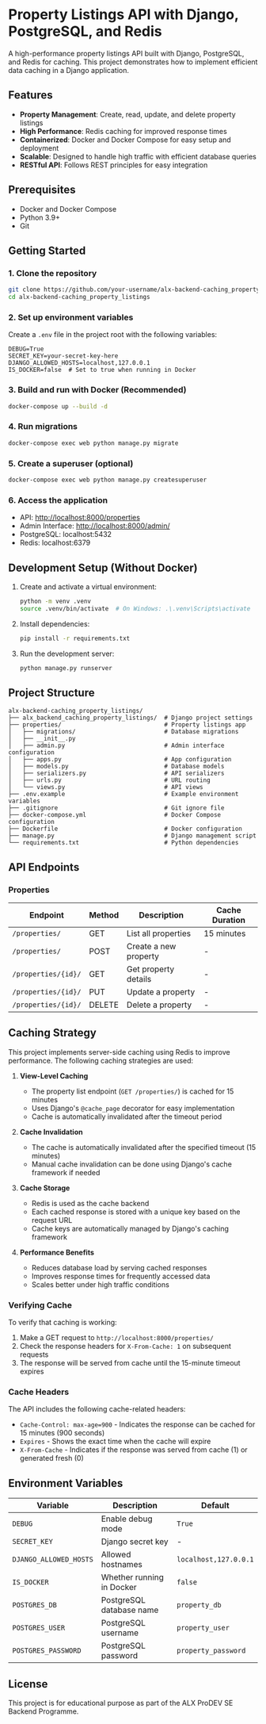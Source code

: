 # Property Listings API with Django, PostgreSQL, and Redis

A high-performance property listings API built with Django, PostgreSQL, and Redis for caching. This project demonstrates how to implement efficient data caching in a Django application.

## Features

- **Property Management**: Create, read, update, and delete property listings
- **High Performance**: Redis caching for improved response times
- **Containerized**: Docker and Docker Compose for easy setup and deployment
- **Scalable**: Designed to handle high traffic with efficient database queries
- **RESTful API**: Follows REST principles for easy integration

## Prerequisites

- Docker and Docker Compose
- Python 3.9+
- Git

## Getting Started

### 1. Clone the repository

```bash
git clone https://github.com/your-username/alx-backend-caching_property_listings.git
cd alx-backend-caching_property_listings
```

### 2. Set up environment variables

Create a `.env` file in the project root with the following variables:

```env
DEBUG=True
SECRET_KEY=your-secret-key-here
DJANGO_ALLOWED_HOSTS=localhost,127.0.0.1
IS_DOCKER=false  # Set to true when running in Docker
```

### 3. Build and run with Docker (Recommended)

```bash
docker-compose up --build -d
```

### 4. Run migrations

```bash
docker-compose exec web python manage.py migrate
```

### 5. Create a superuser (optional)

```bash
docker-compose exec web python manage.py createsuperuser
```

### 6. Access the application

- API: <http://localhost:8000/properties>
- Admin Interface: <http://localhost:8000/admin/>
- PostgreSQL: localhost:5432
- Redis: localhost:6379

## Development Setup (Without Docker)

1. Create and activate a virtual environment:

   ```bash
   python -m venv .venv
   source .venv/bin/activate  # On Windows: .\.venv\Scripts\activate
   ```

2. Install dependencies:

   ```bash
   pip install -r requirements.txt
   ```

3. Run the development server:

   ```bash
   python manage.py runserver
   ```

## Project Structure

```text
alx-backend-caching_property_listings/
├── alx_backend_caching_property_listings/  # Django project settings
├── properties/                             # Property listings app
│   ├── migrations/                         # Database migrations
│   ├── __init__.py
│   ├── admin.py                            # Admin interface configuration
│   ├── apps.py                             # App configuration
│   ├── models.py                           # Database models
│   ├── serializers.py                      # API serializers
│   ├── urls.py                             # URL routing
│   └── views.py                            # API views
├── .env.example                            # Example environment variables
├── .gitignore                              # Git ignore file
├── docker-compose.yml                      # Docker Compose configuration
├── Dockerfile                              # Docker configuration
├── manage.py                               # Django management script
└── requirements.txt                        # Python dependencies
```

## API Endpoints

### Properties

| Endpoint | Method | Description | Cache Duration |
|----------|--------|-------------|----------------|
| `/properties/` | GET | List all properties | 15 minutes |
| `/properties/` | POST | Create a new property | - |
| `/properties/{id}/` | GET | Get property details | - |
| `/properties/{id}/` | PUT | Update a property | - |
| `/properties/{id}/` | DELETE | Delete a property | - |

## Caching Strategy

This project implements server-side caching using Redis to improve performance. The following caching strategies are used:

1. **View-Level Caching**
   - The property list endpoint (`GET /properties/`) is cached for 15 minutes
   - Uses Django's `@cache_page` decorator for easy implementation
   - Cache is automatically invalidated after the timeout period

2. **Cache Invalidation**
   - The cache is automatically invalidated after the specified timeout (15 minutes)
   - Manual cache invalidation can be done using Django's cache framework if needed

3. **Cache Storage**
   - Redis is used as the cache backend
   - Each cached response is stored with a unique key based on the request URL
   - Cache keys are automatically managed by Django's caching framework

4. **Performance Benefits**
   - Reduces database load by serving cached responses
   - Improves response times for frequently accessed data
   - Scales better under high traffic conditions

### Verifying Cache

To verify that caching is working:

1. Make a GET request to `http://localhost:8000/properties/`
2. Check the response headers for `X-From-Cache: 1` on subsequent requests
3. The response will be served from cache until the 15-minute timeout expires

### Cache Headers

The API includes the following cache-related headers:

- `Cache-Control: max-age=900` - Indicates the response can be cached for 15 minutes (900 seconds)
- `Expires` - Shows the exact time when the cache will expire
- `X-From-Cache` - Indicates if the response was served from cache (1) or generated fresh (0)

## Environment Variables

| Variable | Description | Default |
|----------|-------------|---------|
| `DEBUG` | Enable debug mode | `True` |
| `SECRET_KEY` | Django secret key | - |
| `DJANGO_ALLOWED_HOSTS` | Allowed hostnames | `localhost,127.0.0.1` |
| `IS_DOCKER` | Whether running in Docker | `false` |
| `POSTGRES_DB` | PostgreSQL database name | `property_db` |
| `POSTGRES_USER` | PostgreSQL username | `property_user` |
| `POSTGRES_PASSWORD` | PostgreSQL password | `property_password` |

## License

This project is for educational purpose as part of the ALX ProDEV SE Backend Programme.
